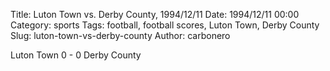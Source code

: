 Title: Luton Town vs. Derby County, 1994/12/11
Date: 1994/12/11 00:00
Category: sports
Tags: football, football scores, Luton Town, Derby County
Slug: luton-town-vs-derby-county
Author: carbonero


Luton Town 0 - 0 Derby County
